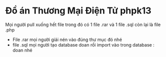# Đồ án Thương Mại Điện Tử phpk13
Mọi người pull xuống hết file trong đó có 1 file .rar và 1 file .sql còn lại là file .php
- File .rar mọi người giải nén vào đúng thư mục đó nhé
- file .sql mọi người tạo database doan rồi import vào trong database : doan nhé
